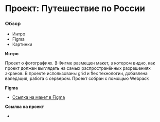 # Проект: Путешествие по России

### Обзор
* Интро
* Figma
* Картинки

**Интро**

Проект о фотографиях.
В Фигме размещен макет, в котором видно, как проект должен выглядеть на самых распространённых разрешениях экранов.
В проекте использованы grid и flex технологии, добавлена валедация, работа с сервером.
Проект собран с помощью Webpack

**Figma**

* [Ссылка на макет в Figma](https://www.figma.com/file/2cn9N9jSkmxD84oJik7xL7/JavaScript.-Sprint-4?node-id=0%3A1)

**Ссылка на проект**

* 
